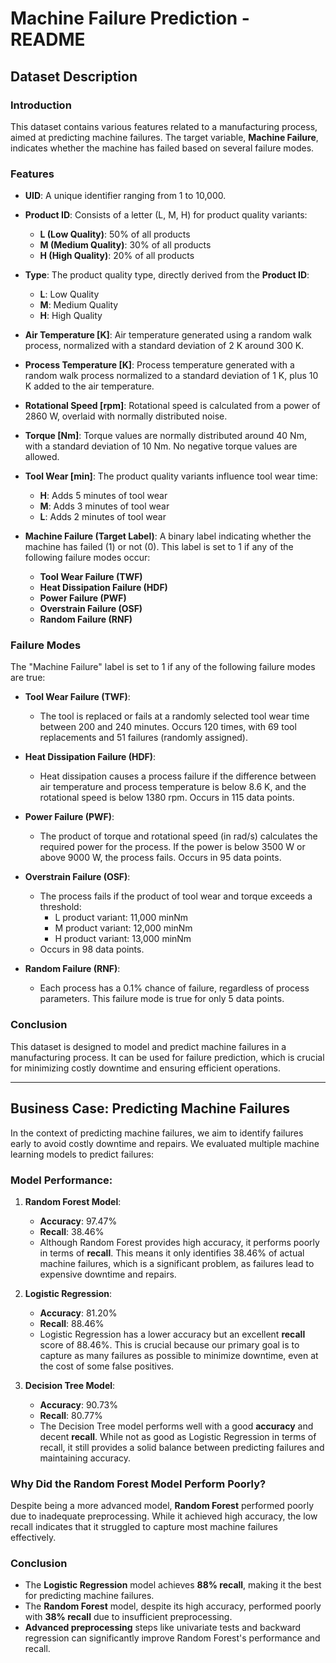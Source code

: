 # Machine Failure Prediction - README

## Dataset Description

### Introduction
This dataset contains various features related to a manufacturing process, aimed at predicting machine failures. The target variable, **Machine Failure**, indicates whether the machine has failed based on several failure modes.

### Features

- **UID**: A unique identifier ranging from 1 to 10,000.
  
- **Product ID**: Consists of a letter (L, M, H) for product quality variants:
  - **L (Low Quality)**: 50% of all products
  - **M (Medium Quality)**: 30% of all products
  - **H (High Quality)**: 20% of all products

- **Type**: The product quality type, directly derived from the **Product ID**:
  - **L**: Low Quality
  - **M**: Medium Quality
  - **H**: High Quality

- **Air Temperature [K]**: Air temperature generated using a random walk process, normalized with a standard deviation of 2 K around 300 K.

- **Process Temperature [K]**: Process temperature generated with a random walk process normalized to a standard deviation of 1 K, plus 10 K added to the air temperature.

- **Rotational Speed [rpm]**: Rotational speed is calculated from a power of 2860 W, overlaid with normally distributed noise.

- **Torque [Nm]**: Torque values are normally distributed around 40 Nm, with a standard deviation of 10 Nm. No negative torque values are allowed.

- **Tool Wear [min]**: The product quality variants influence tool wear time:
  - **H**: Adds 5 minutes of tool wear
  - **M**: Adds 3 minutes of tool wear
  - **L**: Adds 2 minutes of tool wear

- **Machine Failure (Target Label)**: A binary label indicating whether the machine has failed (1) or not (0). This label is set to 1 if any of the following failure modes occur:
  - **Tool Wear Failure (TWF)**
  - **Heat Dissipation Failure (HDF)**
  - **Power Failure (PWF)**
  - **Overstrain Failure (OSF)**
  - **Random Failure (RNF)**

### Failure Modes

The "Machine Failure" label is set to 1 if any of the following failure modes are true:

- **Tool Wear Failure (TWF)**:
  - The tool is replaced or fails at a randomly selected tool wear time between 200 and 240 minutes. Occurs 120 times, with 69 tool replacements and 51 failures (randomly assigned).

- **Heat Dissipation Failure (HDF)**:
  - Heat dissipation causes a process failure if the difference between air temperature and process temperature is below 8.6 K, and the rotational speed is below 1380 rpm. Occurs in 115 data points.

- **Power Failure (PWF)**:
  - The product of torque and rotational speed (in rad/s) calculates the required power for the process. If the power is below 3500 W or above 9000 W, the process fails. Occurs in 95 data points.

- **Overstrain Failure (OSF)**:
  - The process fails if the product of tool wear and torque exceeds a threshold:
    - L product variant: 11,000 minNm
    - M product variant: 12,000 minNm
    - H product variant: 13,000 minNm
  - Occurs in 98 data points.

- **Random Failure (RNF)**:
  - Each process has a 0.1% chance of failure, regardless of process parameters. This failure mode is true for only 5 data points.

### Conclusion

This dataset is designed to model and predict machine failures in a manufacturing process. It can be used for failure prediction, which is crucial for minimizing costly downtime and ensuring efficient operations.

---

## Business Case: Predicting Machine Failures

In the context of predicting machine failures, we aim to identify failures early to avoid costly downtime and repairs. We evaluated multiple machine learning models to predict failures:

### Model Performance:

1. **Random Forest Model**:
   - **Accuracy**: 97.47%
   - **Recall**: 38.46%
   - Although Random Forest provides high accuracy, it performs poorly in terms of **recall**. This means it only identifies 38.46% of actual machine failures, which is a significant problem, as failures lead to expensive downtime and repairs.

2. **Logistic Regression**:
   - **Accuracy**: 81.20%
   - **Recall**: 88.46%
   - Logistic Regression has a lower accuracy but an excellent **recall** score of 88.46%. This is crucial because our primary goal is to capture as many failures as possible to minimize downtime, even at the cost of some false positives.

3. **Decision Tree Model**:
   - **Accuracy**: 90.73%
   - **Recall**: 80.77%
   - The Decision Tree model performs well with a good **accuracy** and decent **recall**. While not as good as Logistic Regression in terms of recall, it still provides a solid balance between predicting failures and maintaining accuracy.

### Why Did the Random Forest Model Perform Poorly?

Despite being a more advanced model, **Random Forest** performed poorly due to inadequate preprocessing. While it achieved high accuracy, the low recall indicates that it struggled to capture most machine failures effectively.


### Conclusion

- The **Logistic Regression** model achieves **88% recall**, making it the best for predicting machine failures.
- The **Random Forest** model, despite its high accuracy, performed poorly with **38% recall** due to insufficient preprocessing.
- **Advanced preprocessing** steps like univariate tests and backward regression can significantly improve Random Forest's performance and recall.

